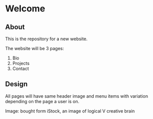 # Welcome 
## About
This is the repository for a new website.

The website will be 3 pages:
1. Bio
2. Projects
3. Contact

## Design
All pages will have same header image and menu items with variation depending on the page a user is on.

Image: bought  form iStock, an image of logical V creative brain

[logo]: https://www.istockphoto.com/ie/vector/left-and-right-human-brain-with-social-infographic-on-logical-side-creative-half-and-gm816795354-132170103 "Logical V Creative Mind image"
